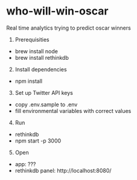 # who-will-win-oscar
Real time analytics trying to predict oscar winners 

1. Prerequisities
  - brew install node
  - brew install rethinkdb

2. Install dependencies
  - npm install
  
3. Set up Twitter API keys
  - copy .env.sample to .env
  - fill environmental variables with correct values

4. Run
  - rethinkdb
  - npm start -p 3000
  
5. Open

  - app: ???
  - rethinkdb panel: http://localhost:8080/
